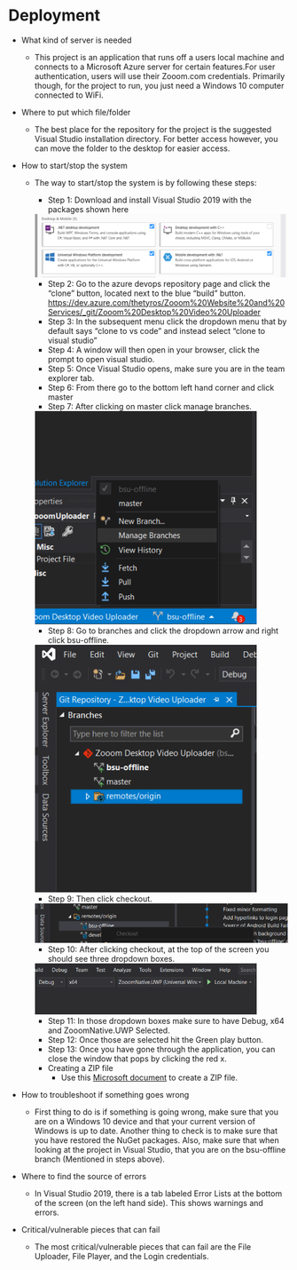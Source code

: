 # Deployment 
* What kind of server is needed
  * This project is an application that runs off a users local machine and connects to a Microsoft Azure server for certain features.For user authentication, users will use their Zooom.com credentials. Primarily though, for the project to run, you just need a Windows 10 computer connected to WiFi. 
* Where to put which file/folder
  * The best place for the repository for the project is the suggested Visual Studio installation directory. For better access however, you can move the folder to the desktop for easier access.  
* How to start/stop the system
  * The way to start/stop the system is by following these steps:
    *  Step 1: Download and install Visual Studio 2019 with the packages shown here
    <img src="https://github.com/Line98Dev/offline-video-editing/blob/master/Auxiliary%20Files/packages.png" width="720">
   
    * Step 2: Go to the azure devops repository page and click the “clone” button, located next to the blue “build” button. https://dev.azure.com/thetyros/Zooom%20Website%20and%20Services/_git/Zooom%20Desktop%20Video%20Uploader 
    * Step 3: In the subsequent menu  click the dropdown menu that by default says “clone to vs code” and instead select “clone to visual studio”
    * Step 4: A window will then open in your browser, click the prompt to open visual studio.
    * Step 5: Once Visual Studio opens, make sure you are in the team explorer tab. 
    * Step 6: From there go to the bottom left hand corner and click master    
    * Step 7: After clicking on master click manage branches.
    <img src="https://github.com/Line98Dev/offline-video-editing/blob/master/Auxiliary%20Files/ManageBranches.png" width="400">
    
    * Step 8: Go to branches and click the dropdown arrow  and right click bsu-offline. 
    <img src="https://github.com/Line98Dev/offline-video-editing/blob/master/Auxiliary%20Files/remotes.png" width="400">
    
    * Step 9: Then click checkout.
    <img src="https://github.com/Line98Dev/offline-video-editing/blob/master/Auxiliary%20Files/Checkout.png" width="720">
    
    * Step 10: After clicking checkout, at the top of the screen you should see three dropdown boxes.
    <img src="https://github.com/Line98Dev/offline-video-editing/blob/master/Auxiliary%20Files/UWPrun.png" width="400">
    
    * Step 11: In those dropdown boxes make sure to have Debug, x64 and ZooomNative.UWP Selected.   
    * Step 12: Once those are selected hit the Green play button. 
    * Step 13: Once you have gone through the application, you can close the window that pops by clicking the red x. 
    * Creating a ZIP file
      * Use this [Microsoft document](https://docs.microsoft.com/en-us/windows/msix/package/packaging-uwp-apps#generate-an-app-package) to create a ZIP file.

* How to troubleshoot if something goes wrong
  * First thing to do is if something is going wrong, make sure that you are on a Windows 10 device and that your current version of Windows is up to date. Another thing to check is to make sure that you have restored the NuGet packages. Also, make sure that when looking at the project in Visual Studio, that you are on the bsu-offline branch (Mentioned in steps above).
* Where to find the source of errors
  * In Visual Studio 2019, there is a tab labeled Error Lists at  the bottom of the screen (on the left hand side). This shows warnings and errors. 
* Critical/vulnerable pieces that can fail
  * The most critical/vulnerable pieces that can fail are the File Uploader, File Player, and the Login credentials. 

